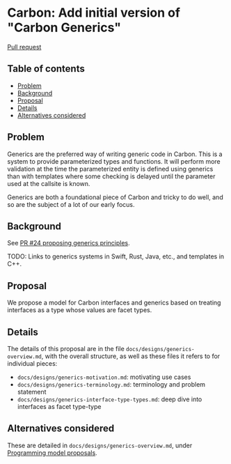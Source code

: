 # Carbon: Add initial version of "Carbon Generics"

<!--
Part of the Carbon Language project, under the Apache License v2.0 with LLVM
Exceptions. See /LICENSE for license information.
SPDX-License-Identifier: Apache-2.0 WITH LLVM-exception
-->

[Pull request](https://github.com/carbon-language/carbon-lang/pull/36)

## Table of contents

<!-- toc -->

-   [Problem](#problem)
-   [Background](#background)
-   [Proposal](#proposal)
-   [Details](#details)
-   [Alternatives considered](#alternatives-considered)

<!-- tocstop -->

## Problem

Generics are the preferred way of writing generic code in Carbon. This is a
system to provide parameterized types and functions. It will perform more
validation at the time the parameterized entity is defined using generics than
with templates where some checking is delayed until the parameter used at the
callsite is known.

Generics are both a foundational piece of Carbon and tricky to do well, and so
are the subject of a lot of our early focus.

## Background

See
[PR #24 proposing generics principles](https://github.com/carbon-language/carbon-lang/pull/24).

TODO: Links to generics systems in Swift, Rust, Java, etc., and templates in
C++.

## Proposal

We propose a model for Carbon interfaces and generics based on treating
interfaces as a type whose values are facet types.

## Details

The details of this proposal are in the file
`docs/designs/generics-overview.md`, with the overall structure, as well as
these files it refers to for individual pieces:

-   `docs/designs/generics-motivation.md`: motivating use cases
-   `docs/designs/generics-terminology.md`: terminology and problem statement
-   `docs/designs/generics-interface-type-types.md`: deep dive into interfaces
    as facet type-type

## Alternatives considered

These are detailed in `docs/designs/generics-overview.md`, under
[Programming model proposals](https://github.com/josh11b/carbon-lang/blob/generics-docs/docs/designs/generics-overview.md#programming-model-proposals).
